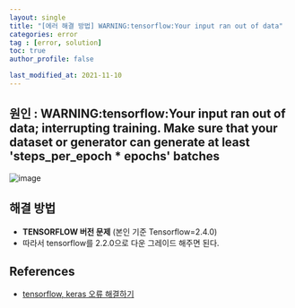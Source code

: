 ```yaml
---
layout: single
title: "[에러 해결 방법] WARNING:tensorflow:Your input ran out of data"
categories: error
tag : [error, solution]
toc: true
author_profile: false

last_modified_at: 2021-11-10
---
```


## 원인 : WARNING:tensorflow:Your input ran out of data; interrupting training. Make sure that your dataset or generator can generate at least 'steps_per_epoch * epochs' batches

![image](https://user-images.githubusercontent.com/78655692/141137542-8e133a8a-eb07-493c-9609-7c647f91ad65.png)

## 해결 방법

- **TENSORFLOW 버전 문제** (본인 기준 Tensorflow=2.4.0)
- 따라서 tensorflow를 2.2.0으로 다운 그레이드 해주면 된다. 

## References

- [tensorflow, keras 오류 해결하기](https://iambeginnerdeveloper.tistory.com/44)